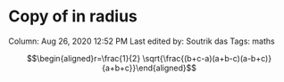 # Copy of in radius

Column: Aug 26, 2020 12:52 PM
Last edited by: Soutrik das
Tags: maths

$$\begin{aligned}r=\frac{1}{2} \sqrt{\frac{(b+c-a)(a+b-c)(a-b+c)}{a+b+c}}\end{aligned}$$